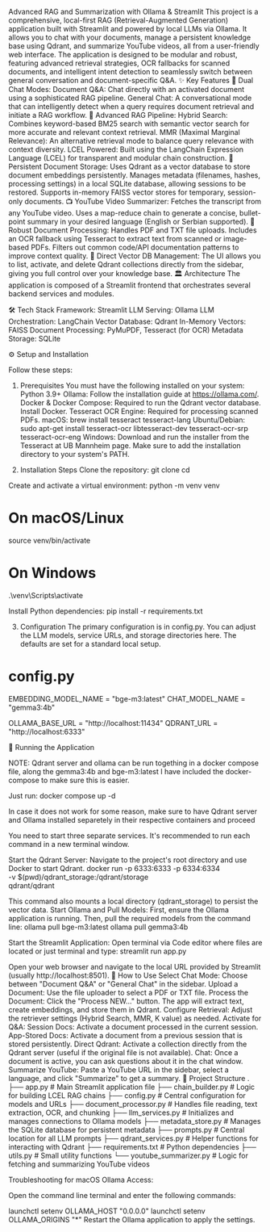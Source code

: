 Advanced RAG and Summarization with Ollama & Streamlit
This project is a comprehensive, local-first RAG (Retrieval-Augmented Generation) application built with Streamlit and powered by local LLMs via Ollama. It allows you to chat with your documents, manage a persistent knowledge base using Qdrant, and summarize YouTube videos, all from a user-friendly web interface.
The application is designed to be modular and robust, featuring advanced retrieval strategies, OCR fallbacks for scanned documents, and intelligent intent detection to seamlessly switch between general conversation and document-specific Q&A.
✨ Key Features
📄 Dual Chat Modes:
Document Q&A: Chat directly with an activated document using a sophisticated RAG pipeline.
General Chat: A conversational mode that can intelligently detect when a query requires document retrieval and initiate a RAG workflow.
🚀 Advanced RAG Pipeline:
Hybrid Search: Combines keyword-based BM25 search with semantic vector search for more accurate and relevant context retrieval.
MMR (Maximal Marginal Relevance): An alternative retrieval mode to balance query relevance with context diversity.
LCEL Powered: Built using the LangChain Expression Language (LCEL) for transparent and modular chain construction.
🧠 Persistent Document Storage:
Uses Qdrant as a vector database to store document embeddings persistently.
Manages metadata (filenames, hashes, processing settings) in a local SQLite database, allowing sessions to be restored.
Supports in-memory FAISS vector stores for temporary, session-only documents.
📺 YouTube Video Summarizer:
Fetches the transcript from any YouTube video.
Uses a map-reduce chain to generate a concise, bullet-point summary in your desired language (English or Serbian supported).
🤖 Robust Document Processing:
Handles PDF and TXT file uploads.
Includes an OCR fallback using Tesseract to extract text from scanned or image-based PDFs.
Filters out common code/API documentation patterns to improve context quality.
🔧 Direct Vector DB Management:
The UI allows you to list, activate, and delete Qdrant collections directly from the sidebar, giving you full control over your knowledge base.
🏛️ Architecture
The application is composed of a Streamlit frontend that orchestrates several backend services and modules.

🛠️ Tech Stack
Framework: Streamlit
LLM Serving: Ollama
LLM Orchestration: LangChain
Vector Database: Qdrant
In-Memory Vectors: FAISS
Document Processing: PyMuPDF, Tesseract (for OCR)
Metadata Storage: SQLite

⚙️ Setup and Installation

Follow these steps:

1. Prerequisites
You must have the following installed on your system:
Python 3.9+
Ollama: Follow the installation guide at https://ollama.com/.
Docker & Docker Compose: Required to run the Qdrant vector database. Install Docker.
Tesseract OCR Engine: Required for processing scanned PDFs.
macOS: brew install tesseract tesseract-lang
Ubuntu/Debian: sudo apt-get install tesseract-ocr libtesseract-dev tesseract-ocr-srp tesseract-ocr-eng
Windows: Download and run the installer from the Tesseract at UB Mannheim page. Make sure to add the installation directory to your system's PATH.

2. Installation Steps
Clone the repository:
git clone <your-repository-url>
cd <repository-name>

Create and activate a virtual environment:
python -m venv venv
# On macOS/Linux
source venv/bin/activate
# On Windows
.\venv\Scripts\activate

Install Python dependencies:
pip install -r requirements.txt

3. Configuration
The primary configuration is in config.py. You can adjust the LLM models, service URLs, and storage directories here. The defaults are set for a standard local setup.
# config.py
EMBEDDING_MODEL_NAME = "bge-m3:latest" 
CHAT_MODEL_NAME = "gemma3:4b"  

OLLAMA_BASE_URL = "http://localhost:11434"
QDRANT_URL = "http://localhost:6333"

🚀 Running the Application

NOTE: Qdrant server and ollama can be run togething in a docker compose file, along the gemma3:4b and bge-m3:latest 
I have included the docker-compose to make sure this is easier.

Just run: docker compose up -d

In case it does not work for some reason, make sure to have Qdrant server and Ollama installed separetely in their respective containers and proceed 

You need to start three separate services. It's recommended to run each command in a new terminal window.

Start the Qdrant Server:
Navigate to the project's root directory and use Docker to start Qdrant.
docker run -p 6333:6333 -p 6334:6334 \
    -v $(pwd)/qdrant_storage:/qdrant/storage \
    qdrant/qdrant

This command also mounts a local directory (qdrant_storage) to persist the vector data.
Start Ollama and Pull Models:
First, ensure the Ollama application is running. Then, pull the required models from the command line:
ollama pull bge-m3:latest
ollama pull gemma3:4b

Start the Streamlit Application:
Open terminal via Code editor where files are located or just terminal and type:
streamlit run app.py

Open your web browser and navigate to the local URL provided by Streamlit (usually http://localhost:8501).
📖 How to Use
Select Chat Mode: Choose between "Document Q&A" or "General Chat" in the sidebar.
Upload a Document: Use the file uploader to select a PDF or TXT file.
Process the Document: Click the "Process NEW..." button. The app will extract text, create embeddings, and store them in Qdrant.
Configure Retrieval: Adjust the retriever settings (Hybrid Search, MMR, K value) as needed.
Activate for Q&A:
Session Docs: Activate a document processed in the current session.
App-Stored Docs: Activate a document from a previous session that is stored persistently.
Direct Qdrant: Activate a collection directly from the Qdrant server (useful if the original file is not available).
Chat: Once a document is active, you can ask questions about it in the chat window.
Summarize YouTube: Paste a YouTube URL in the sidebar, select a language, and click "Summarize" to get a summary.
📁 Project Structure
.
├── app.py                      # Main Streamlit application file
├── chain_builder.py            # Logic for building LCEL RAG chains
├── config.py                   # Central configuration for models and URLs
├── document_processor.py       # Handles file reading, text extraction, OCR, and chunking
├── llm_services.py             # Initializes and manages connections to Ollama models
├── metadata_store.py           # Manages the SQLite database for persistent metadata
├── prompts.py                  # Central location for all LLM prompts
├── qdrant_services.py          # Helper functions for interacting with Qdrant
├── requirements.txt            # Python dependencies
├── utils.py                    # Small utility functions
└── youtube_summarizer.py       # Logic for fetching and summarizing YouTube videos


Troubleshooting for macOS Ollama Access:

Open the command line terminal and enter the following commands:

launchctl setenv OLLAMA_HOST "0.0.0.0"
launchctl setenv OLLAMA_ORIGINS "*"
Restart the Ollama application to apply the settings.
